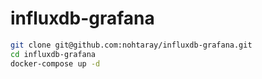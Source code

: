 # influxdb-grafana

```sh
git clone git@github.com:nohtaray/influxdb-grafana.git
cd influxdb-grafana
docker-compose up -d
```

